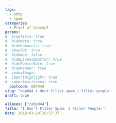 ```yaml
---
tags:
  - smtp
  - spam
categories:
  - Proof of Concept
params:
#  hideTitle: true
#  hideMeta: true
#  hideComments: true
#  showTOC: true
#  hideNav: false
#  hideLicenceButton: true
#  hideFooterNote: true
#  hideHeader: true
#  indexImage: 
#  importHighlight: true
#  importAsciinema: true
  postcode: EBP044
slug: "ebp044_i-dont-filter-spam_i-filter-people"
draft: true

aliases: ["/ebp044"]
Title: "I Don't Filter Spam. I Filter People."
Date: 2019-03-20T16:57:37
---
```



